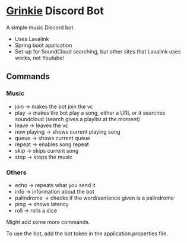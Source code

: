 # [Grinkie](https://github.com/user-attachments/assets/80ded6f3-2d6c-4c0c-a935-5651069f5ca4) Discord Bot #

A simple music Discord bot.
- Uses Lavalink
- Spring boot application
- Set-up for SoundCloud searching, but other sites that Lavalink uses works, not Youtube!

## Commands ##
### Music
- join -> makes the bot join the vc
- play -> makes the bot play a song, either a URL or it searches soundcloud (search gives a playlist at the moment)
- leave -> leaves the vc
- now playing -> shows current playing song
- queue -> shows current queue
- repeat -> enables song repeat
- skip -> skips current song
- stop -> stops the music
### Others
- echo -> repeats what you send it
- info -> information about the bot
- palindrome -> checks if the word/sentence given is a palindrome
- ping -> shows latency
- roll -> rolls a dice

Might add some more commands.

To use the bot, add the bot token in the application.properties file.
